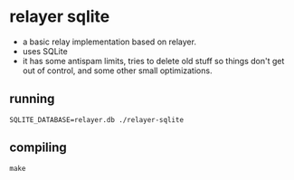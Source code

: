 relayer sqlite
=============

  - a basic relay implementation based on relayer.
  - uses SQLite
  - it has some antispam limits, tries to delete old stuff so things don't get out of control, and some other small optimizations.

running
-------

    SQLITE_DATABASE=relayer.db ./relayer-sqlite

compiling
---------

    make
